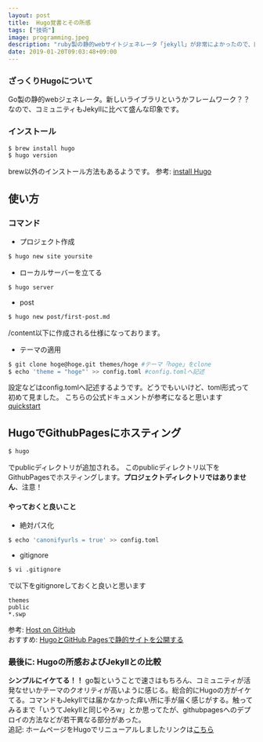 ```yaml
---
layout: post
title:  Hugo覚書とその所感
tags: ["技術"]
image: programming.jpeg
description: "ruby製の静的webサイトジェネレータ「jekyll」が非常によかったので、同じWEBサイトジェネレーターであるGo製の「Hugo」も試してみた。Hugo、結果的にはかなりイケてた。"
date: 2019-01-20T09:03:48+09:00
---
```

### ざっくりHugoについて
Go製の静的webジェネレータ。新しいライブラリというかフレームワーク？？なので、コミュニティもJekyllに比べて盛んな印象です。
### インストール
``` bash
$ brew install hugo
$ hugo version
```
brew以外のインストール方法もあるようです。
参考: [install Hugo](https://gohugo.io/getting-started/installing/)

## 使い方
### コマンド
- プロジェクト作成

``` bash
$ hugo new site yoursite
```
- ローカルサーバーを立てる

``` bash
$ hugo server
```
- post

``` bash
$ hugo new post/first-post.md
```
/content以下に作成される仕様になっております。
- テーマの適用

``` bash
$ git clone hoge@hoge.git themes/hoge #テーマ「hoge」をclone
$ echo 'theme = "hoge"' >> config.toml #config.tomlへ記述
```

設定などはconfig.tomlへ記述するようです。どうでもいいけど、toml形式って初めて見ました。
こちらの公式ドキュメントが参考になると思います [quickstart](https://gohugo.io/getting-started/quick-start/)

## HugoでGithubPagesにホスティング
``` bash
$ hugo
```
でpublicディレクトリが追加される。
このpublicディレクトリ以下をGithubPagesでホスティングします。**プロジェクトディレクトリではありません**、注意！
#### やっておくと良いこと
- 絶対パス化

``` bash
$ echo 'canonifyurls = true' >> config.toml
```
- gitignore

``` bash
$ vi .gitignore
```
で以下をgitignoreしておくと良いと思います
``` vim
themes
public
*.swp
```
参考:  [Host on GitHub](https://gohugo.io/hosting-and-deployment/hosting-on-github/)  
おすすめ: [HugoとGitHub Pagesで静的サイトを公開する](https://qiita.com/satzz/items/e24bd703fc04fb45f7ef)

### 最後に: Hugoの所感およびJekyllとの比較
**シンプルにイケてる！！**
go製ということで速さはもちろん、コミュニティが活発なせいかテーマのクオリティが高いように感じる。総合的にHugoの方がイケてる。コマンドもJekyllでは届かなかった痒い所に手が届く感じがする。触ってみるまで「いうてJekyllと同じやろw」とか思ってたが、githubpagesへのデプロイの方法などが若干異なる部分があった。  
追記: ホームページをHugoでリニューアルしましたリンクは[こちら](https://nosugi.tech)
